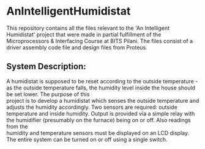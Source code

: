 # AnIntelligentHumidistat
This repository contains all the files relevant to the 'An Intelligent Humidistat' project that were made in partial fulfillment of the Microprocessors &amp; Interfacing Course at BITS Pilani. The files consist of a driver assembly code file and design files from Proteus.

## System Description: 

A humidistat is supposed to be reset according to the outside temperature - as the 
outside  temperature  falls,  the  humidity  level  inside  the  house  should  be  set  lower.  The  purpose  of  this  
project  is  to  develop  a  humidistat  which  senses  the  outside  temperature  and  adjusts  the  humidity 
accordingly. Two sensors are required: outside temperature and inside humidity. Output is provided via a 
simple  relay  with  the  humidifier  (presumably  on  the  furnace)  being  on  or  off.    Also  readings  from  the  
humidity and temperature sensors must be displayed on an LCD display. The entire system can be turned 
on or off using a single switch. 
